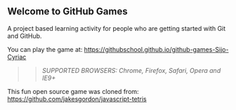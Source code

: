 ## Welcome to GitHub Games

A project based learning activity for people who are getting started with Git and GitHub.

You can play the game at: https://githubschool.github.io/github-games-Sijo-Cyriac

>> _*SUPPORTED BROWSERS*: Chrome, Firefox, Safari, Opera and IE9+_

This fun open source game was cloned from: https://github.com/jakesgordon/javascript-tetris
